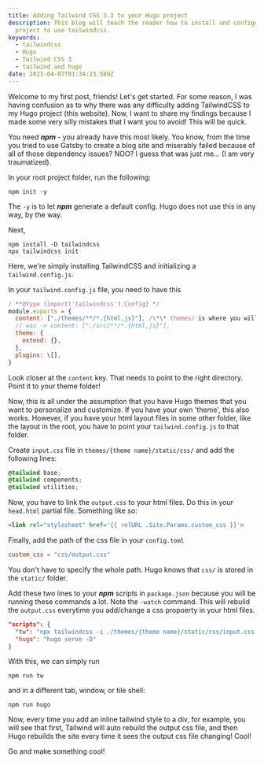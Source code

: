 ```yaml
---
title: Adding Tailwind CSS 3.3 to your Hugo project
description: This blog will teach the reader how to install and configure a Hugo
  project to use tailwindcss.
keywords:
  - tailwindcss
  - Hugo
  - Tailwind CSS 3
  - tailwind and hugo
date: 2023-04-07T01:34:23.589Z
---
```

Welcome to my first post, friends! Let's get started.
For some reason, I was having confusion as to why there was any difficulty adding TailwindCSS to my Hugo project (this website). Now, I want to share my findings because I made some very silly mistakes that I want you to avoid! This will be quick.

You need ***npm*** - you already have this most likely. You know, from the time you tried to use Gatsby to create a blog site and miserably failed because of all of those dependency issues? NOO? I guess that was just me... (I am very traumatized).

In your root project folder, run the following:

```shell
npm init -y
```

The `-y` is to let ***npm*** generate a default config. Hugo does not use this in any way, by the way.

Next,

```shell
npm install -D tailwindcss
npx tailwindcss init
```

Here, we're simply installing TailwindCSS and initializing a `tailwind.config.js`.

In your `tailwind.config.js` file, you need to have this

```javascript
/ **@type {import('tailwindcss').Config} */
module.exports = {
  content: ["./themes/**/*.{html,js}"], /\*\* themes/ is where you will do most of the styling in context of Hugo* /
  // was -> content: ["./src/**/*.{html,js}"],
  theme: {
    extend: {},
  },
  plugins: \[],
}
```

Look closer at the `content` key. That needs to point to the right directory. Point it to your theme folder!

Now, this is all under the assumption that you have Hugo themes that you want to personalize and customize. If you have your own 'theme', this also works. However, if you have your html layout files in some other folder, like the layout in the root, you have to point your `tailwind.config.js` to that folder.

Create `input.css` file in `themes/{theme name}/static/css/` and add the following lines:

```css
@tailwind base;
@tailwind components;
@tailwind utilities;
```
Now, you have to link the `output.css` to your html files. Do this in your `head.html` partial file.
Something like so:

```html
<link rel="stylesheet" href='{{ relURL .Site.Params.custom_css }}'>
```

Finally, add the path of the css file in your `config.toml`

```toml
custom_css = "css/output.css"
```

You don't have to specify the whole path. Hugo knows that `css/` is stored in the `static/` folder.

Add these two lines to your ***npm*** scripts in `package.json` because you will be running these commands a lot. Note the `-watch` command. This will rebuild the `output.css` everytime you add/change a css propoerty in your html files.

```json
"scripts": {
  "tw": "npx tailwindcss -i ./themes/{theme name}/static/css/input.css -o ./themes/{theme name}/static/css/output.css --watch",
  "hugo": "hugo serve -D"
}
```

With this, we can simply run 

```shell
npm run tw
```

and in a different tab, window, or tile shell:

```shell
npm run hugo
```

Now, every time you add an inline tailwind style to a div, for example, you will see that first, Tailwind will auto rebuild the output css file, and then Hugo rebuilds the site every time it sees the output css file changing! Cool!

Go and make something cool!